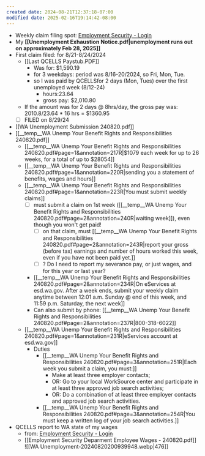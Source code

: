 ```yaml
---
created date: 2024-08-21T12:37:18-07:00
modified date: 2025-02-16T19:14:42-08:00
---
```

- Weekly claim filing spot: [Employment Security - Login](https://secure.esd.wa.gov/home/)
- My **[[Unemployment Exhaustion Notice.pdf|unemployment runs out on approximately Feb 28, 2025]]**
- First claim filed: for 8/21-8/24/2024
	- [[Last QCELLS Paystub.PDF]]
		- Was for: $1,590.19
		- for 3 weekdays:  period was 8/16-20/2024, so Fri, Mon, Tue.
		- so I was paid by QCELLSfor 2 days (Mon, Tues) over the first unemployed week (8/12-24)
			- hours:23.64 
			- gross pay: $2,010.80 
	- If the amount was for 2 days @ 8hrs/day, the gross pay was: 2010.8/23.64 * 16 hrs = $1360.95
	- [ ] FILED on 8/29/24
- [[WA Unemployment Submission 240820.pdf]]
- [[__temp__WA Unemp Your Benefit Rights and Responsibilities 240820.pdf]]
	- [[__temp__WA Unemp Your Benefit Rights and Responsibilities 240820.pdf#page=1&annotation=217R|$1079 each week for up to 26 weeks, for a total of up to $28054]]
	- [[__temp__WA Unemp Your Benefit Rights and Responsibilities 240820.pdf#page=1&annotation=220R|sending you a statement of benefits, wages and hours]]
	- [[__temp__WA Unemp Your Benefit Rights and Responsibilities 240820.pdf#page=1&annotation=223R|You must submit weekly claims]]
		- [ ] must submit a claim on 1st week ([[__temp__WA Unemp Your Benefit Rights and Responsibilities 240820.pdf#page=2&annotation=240R|waiting week]]), even though you won't get paid!
			- [ ] on that claim, must [[__temp__WA Unemp Your Benefit Rights and Responsibilities 240820.pdf#page=2&annotation=243R|report your gross (before tax) earnings and number of hours worked this week, even if you have not been paid yet.]]
			- [ ] ? Do I need to report my severance pay, or just wages, and for this year or last year?
		- [[__temp__WA Unemp Your Benefit Rights and Responsibilities 240820.pdf#page=2&annotation=234R|On eServices at esd.wa.gov. After a week ends, submit your weekly claim anytime between 12:01 a.m. Sunday @ end of this week, and 11:59 p.m. Saturday, the next week]]
		- Can also submit by phone: [[__temp__WA Unemp Your Benefit Rights and Responsibilities 240820.pdf#page=2&annotation=237R|800-318-6022]]
	- [[__temp__WA Unemp Your Benefit Rights and Responsibilities 240820.pdf#page=1&annotation=231R|eServices account at  esd.wa.gov]]
		- Duties
			- [[__temp__WA Unemp Your Benefit Rights and Responsibilities 240820.pdf#page=3&annotation=251R|Each week you submit a claim, you must:]]
				- Make at least three employer contacts;
				- OR: Go to your local WorkSource center and participate in at least three approved job search activities;
				- OR: Do a combination of at least three employer contacts and approved job search activities.
			- [[__temp__WA Unemp Your Benefit Rights and Responsibilities 240820.pdf#page=3&annotation=254R|You must keep a written log of your job search activities.]]
- QCELLS report to WA state of my wages
  - from: [Employment Security - Login](https://secure.esd.wa.gov/employeewagedata/)
  - [[Employment Security Deparment Employee Wages - 240820.pdf]]
    ![[WA Unemployment-20240820200939948.webp|476]]
